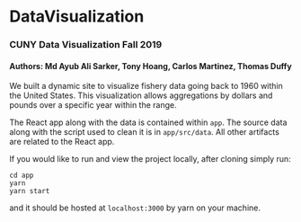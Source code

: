 # DataVisualization
### CUNY Data Visualization Fall 2019
#### Authors: Md Ayub Ali Sarker, Tony Hoang, Carlos Martinez, Thomas Duffy

We built a dynamic site to visualize fishery data going back to 1960 within the
United States. This visualization allows aggregations by dollars and pounds over
a specific year within the range.

The React app along with the data is contained within `app`. The source data
along with the script used to clean it is in `app/src/data`. All other artifacts
are related to the React app.

If you would like to run and view the project locally, after cloning simply run:
```shell
cd app
yarn
yarn start
```

and it should be hosted at `localhost:3000` by yarn on your machine.
